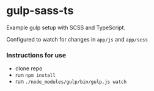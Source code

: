 # gulp-sass-ts

Example gulp setup with SCSS and TypeScript.

Configured to watch for changes in `app/js` and `app/scss`

### Instructions for use
- clone repo
- run `npm install`
- run `./node_modules/gulp/bin/gulp.js watch`
